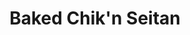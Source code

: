 ---
title: Baked Chik'n Seitan
source: SparkPeople
source_url: http://recipes.sparkpeople.com/recipe-detail.asp?recipe=301661
yield: 4-8 servings
active_time: 5
total_time: 40
tags:
  - asian
  - veg
image: /uploads/chiknSeitan.jpg
ingredients: |-
  * 1 cup vital wheat gluten 
  * 2 tablespoons nutritional yeast 
  * 1 teaspoon onion powder 
  * 3/4 cup water (or broth) 
  * 2 tablespoons peanut butter (or tahini or other nut butter) 
  * 1 teaspoon sesame oil 
  * 1 tablespoon soy sauce 
  * 1 teaspoon minced garlic 
  * 1 teaspoon ginger paste or powder 
instructions: |-
  * Preheat oven to 350 degrees and grease an 8x8 baking dish with canola oil. Mix the dry ingredients separately from the liquid ingredients, then combine dry and wet. 
  * Stir until a dough forms and then knead dough for 3 minutes. 
  * Flatten into baking dish and bake for 20 minutes 
  * Add sauce and continue baking for another 10-15 minutes. 
---
